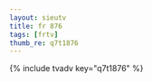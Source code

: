 ```yaml
--- 
layout: sieutv
title: fr 876
tags: [frtv]
thumb_re: q7t1876
---
```

{% include tvadv key="q7t1876" %} 
